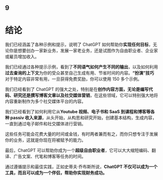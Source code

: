 ## 9

# 结论

我们已经涵盖了各种示例和提示，说明了 ChatGPT 如何帮助你**实现任何目标**，无论你是想要创办一家新业务，发展一家老业务，还是试图作为自由职业者、企业家或雇员增加收入。

我们已经通过各种提示示例，看到了**不同语气如何产生不同的输出**，以及如何利用**过去查询的上下文**为你的受众甚至自己生成有用、节省时间的内容。**“扮演”技巧**对于特定内容非常有用，一旦获得免费奖励，你可以使用 150 多个示例。

我们已经看到了 ChatGPT 的强大之处，特别是在**创作内容方面，无论是编写代码、研究还是撰写博客文章以及社交媒体营销**，在这些领域，它可以特别强大地将内容重新制作为多个社交媒体平台的内容。

我们已经看到了如何利用它从**Youtube 视频、电子书和 SaaS 到课程和博客等各种 passiv 收入来源**，从头开始，从构思和研究开始，创建基本结构，生成内容，一直到通过电子邮件和社交媒体进行营销。

这些任务可能会花费大量的时间或金钱，有时两者兼而有之，而你只想专注于发展你的业务，这就是你现在将被赋予的能力。

最后，ChatGPT 可以帮助你成为一个**超级自由职业者**，它可以大大缩短编码、翻译、广告文案、代笔和博客等任务的时间。

通过遵循提示和最佳实践，正如史蒂夫·乔布斯所说，**ChatGPT 不仅可以成为一个工具，而且可以成为一个伴侣，帮助你实现财务成功。**
